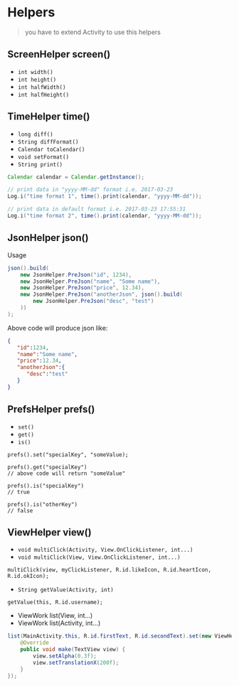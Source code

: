 # Helpers
> you have to extend Activity to use this helpers


## ScreenHelper screen()

* `int width()`
* `int height()`
* `int halfWidth()`
* `int halfHeight()`


## TimeHelper time()

* `long diff()`
* `String diffFormat()`
* `Calendar toCalendar()`
* `void setFormat()`
* `String print()`
```java
Calendar calendar = Calendar.getInstance();

// print data in "yyyy-MM-dd" format i.e. 2017-03-23
Log.i("time format 1", time().print(calendar, "yyyy-MM-dd"));

// print data in default format i.e. 2017-03-23 17:55:31
Log.i("time format 2", time().print(calendar, "yyyy-MM-dd"));
```


## JsonHelper json()

Usage

```java
json().build(
    new JsonHelper.PreJson("id", 1234),
    new JsonHelper.PreJson("name", "Some name"),
    new JsonHelper.PreJson("price", 12.34),
    new JsonHelper.PreJson("anotherJson", json().build(
        new JsonHelper.PreJson("desc", "test")
    ))
);
```

Above code will produce json like:
```json
{
   "id":1234,
   "name":"Some name",
   "price":12.34,
   "anotherJson":{
      "desc":"test"
   }
}
```


## PrefsHelper prefs()

* `set()`
* `get()`
* `is()`

```
prefs().set("specialKey", "someValue);
```

```
prefs().get("specialKey")
// above code will return "someValue"
```

```
prefs().is("specialKey")
// true

prefs().is("otherKey")
// false
```


## ViewHelper view()

* `void multiClick(Activity, View.OnClickListener, int...)`
* `void multiClick(View, View.OnClickListener, int...)`
```
multiClick(view, myClickListener, R.id.likeIcon, R.id.heartIcon, R.id.okIcon);
```

* `String getValue(Activity, int)`
```
getValue(this, R.id.username);
```

* ViewWork list(View, int...)
* ViewWork list(Activity, int...)
```java
list(MainActivity.this, R.id.firstText, R.id.secondText).set(new ViewHelper.Format<TextView>() {
    @Override
    public void make(TextView view) {
        view.setAlpha(0.3f);
        view.setTranslationX(200f);
    }
});
```